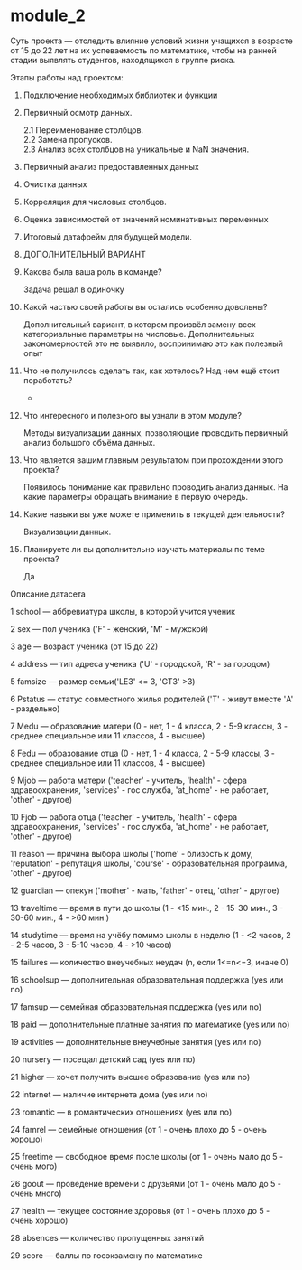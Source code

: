 # module_2
Суть проекта — отследить влияние условий жизни учащихся в возрасте от 15 до 22 лет на их успеваемость по математике, чтобы на ранней стадии выявлять студентов, находящихся в группе риска.

Этапы работы над проектом:

1. Подключение необходимых библиотек и функции
2. Первичный осмотр данных.
    
    2.1 Переименование столбцов.    
    2.2 Замена пропусков.    
    2.3 Анализ всех столбцов на уникальные и NaN значения.    
3. Первичный анализ предоставленных данных
4. Очистка данных
5. Корреляция для числовых столбцов.
6. Оценка зависимостей от значений номинативных переменных
7. Итоговый датафрейм для будущей модели.
8. ДОПОЛНИТЕЛЬНЫЙ ВАРИАНТ


1. Какова была ваша роль в команде?

    Задача решал в одиночку

2. Какой частью своей работы вы остались особенно довольны?

    Дополнительный вариант, в котором произвёл замену всех категориальные параметры на числовые.
    Дополнительных закономерностей это не выявило, воспринимаю это как полезный опыт

3. Что не получилось сделать так, как хотелось? Над чем ещё стоит поработать?

    -

4. Что интересного и полезного вы узнали в этом модуле?

    Методы визуализации данных, позволяющие проводить первичный анализ большого объёма данных. 

5. Что является вашим главным результатом при прохождении этого проекта?

    Появилось понимание как правильно проводить анализ данных.
    На какие параметры обращать внимание в первую очередь.

6. Какие навыки вы уже можете применить в текущей деятельности?

    Визуализации данных. 

7. Планируете ли вы дополнительно изучать материалы по теме проекта?

    Да


Описание датасета

1 school — аббревиатура школы, в которой учится ученик

2 sex — пол ученика ('F' - женский, 'M' - мужской)

3 age — возраст ученика (от 15 до 22)

4 address — тип адреса ученика ('U' - городской, 'R' - за городом)

5 famsize — размер семьи('LE3' <= 3, 'GT3' >3)

6 Pstatus — статус совместного жилья родителей ('T' - живут вместе 'A' - раздельно)

7 Medu — образование матери (0 - нет, 1 - 4 класса, 2 - 5-9 классы, 3 - среднее специальное или 11 классов, 4 - высшее)

8 Fedu — образование отца (0 - нет, 1 - 4 класса, 2 - 5-9 классы, 3 - среднее специальное или 11 классов, 4 - высшее)

9 Mjob — работа матери ('teacher' - учитель, 'health' - сфера здравоохранения, 'services' - гос служба, 'at_home' - не работает, 'other' - другое)

10 Fjob — работа отца ('teacher' - учитель, 'health' - сфера здравоохранения, 'services' - гос служба, 'at_home' - не работает, 'other' - другое)

11 reason — причина выбора школы ('home' - близость к дому, 'reputation' - репутация школы, 'course' - образовательная программа, 'other' - другое)

12 guardian — опекун ('mother' - мать, 'father' - отец, 'other' - другое)

13 traveltime — время в пути до школы (1 - <15 мин., 2 - 15-30 мин., 3 - 30-60 мин., 4 - >60 мин.)

14 studytime — время на учёбу помимо школы в неделю (1 - <2 часов, 2 - 2-5 часов, 3 - 5-10 часов, 4 - >10 часов)

15 failures — количество внеучебных неудач (n, если 1<=n<=3, иначе 0)

16 schoolsup — дополнительная образовательная поддержка (yes или no)

17 famsup — семейная образовательная поддержка (yes или no)

18 paid — дополнительные платные занятия по математике (yes или no)

19 activities — дополнительные внеучебные занятия (yes или no)

20 nursery — посещал детский сад (yes или no)

21 higher — хочет получить высшее образование (yes или no)

22 internet — наличие интернета дома (yes или no)

23 romantic — в романтических отношениях (yes или no)

24 famrel — семейные отношения (от 1 - очень плохо до 5 - очень хорошо)

25 freetime — свободное время после школы (от 1 - очень мало до 5 - очень мого)

26 goout — проведение времени с друзьями (от 1 - очень мало до 5 - очень много)

27 health — текущее состояние здоровья (от 1 - очень плохо до 5 - очень хорошо)

28 absences — количество пропущенных занятий

29 score — баллы по госэкзамену по математике
